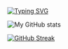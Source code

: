 
<a href="https://github.com/drkostas">
    <img src="https://readme-typing-svg.demolab.com?font=Georgia&size=18&duration=2000&pause=100&multiline=true&width=500&height=80&lines=Ashurov+Safarmurod;Founder of Wakeel and .Net Developer" alt="Typing SVG" />
</a>

   


![My GitHub stats](https://github-readme-stats.vercel.app/api?username=xoqoniy&theme=algolia&show_icons=true&count_private=true)

<a href="https://git.io/streak-stats"><img src="https://streak-stats.demolab.com?user=Safarmurod_7&theme=algolia&hide_border=true&count_private=true&date_format=M%20j%5B%2C%20Y%5D" alt="GitHub Streak" /></a> 




